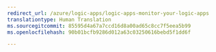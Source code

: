 ```yaml
---
redirect_url: /azure/logic-apps/logic-apps-monitor-your-logic-apps
translationtype: Human Translation
ms.sourcegitcommit: 85595d4a67a7ccd16d8a00ad65c8cc7f5eea5b99
ms.openlocfilehash: 90b01bcfb9286d012a63c03250616bebd5f1dd6f

---
```




<!--HONumber=Jan17_HO3-->


